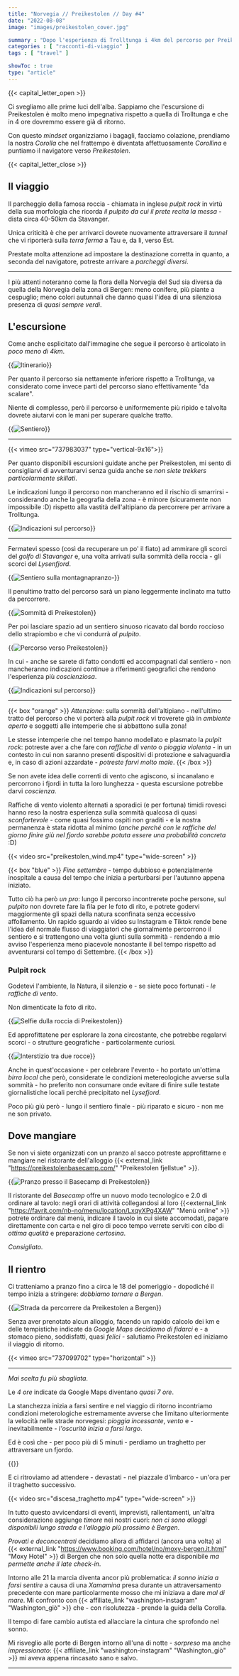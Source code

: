 ```yaml
---
title: "Norvegia // Preikestolen // Day #4"
date: "2022-08-08"
image: "images/preikestolen_cover.jpg"

summary : "Dopo l'esperienza di Trolltunga i 4km del percorso per Preikestolen ci paiono davvero una bazzecola. Molto meno impegnativa rispetto agli 11km di Trolltunga, avrete comunque a che fare con un percorso molto più ripido."
categories : [ "racconti-di-viaggio" ]
tags : [ "travel" ]

showToc : true
type: "article"
---
```


{{< capital_letter_open >}}

Ci svegliamo alle prime luci dell'alba. Sappiamo che l'escursione di Preikestolen è molto meno impegnativa rispetto a quella di Trolltunga e che in 4 ore dovremmo essere già di ritorno.

Con questo _mindset_ organizziamo i bagagli, facciamo colazione, prendiamo la nostra _Corolla_ che nel frattempo è diventata affettuosamente _Corollina_ e puntiamo il navigatore verso *Preikestolen*.

{{< capital_letter_close >}}


## Il viaggio

Il parcheggio della famosa roccia - chiamata in inglese _pulpit rock_ in virtù della sua morfologia che ricorda _il pulpito da cui il prete recita la messa_ - dista circa 40-50km da Stavanger.

Unica criticità è che per arrivarci dovrete nuovamente attraversare il _tunnel_ che vi riporterà sulla _terra ferma_ a Tau e, da lì, verso Est.

Prestate molta attenzione ad impostare la destinazione corretta in quanto, a seconda del navigatore, potreste arrivare a _parcheggi diversi_.

* * *

I più attenti noteranno come la flora della Norvegia del Sud sia diversa da quella della Norvegia della zona di Bergen: meno conifere, più piante a cespuglio; meno colori autunnali che danno quasi l'idea di una silenziosa presenza di _quasi sempre verdi_.



## L'escursione

Come anche esplicitato dall'immagine che segue il percorso è articolato in *poco meno di 4km*.

{{<image src="preikestolen_itinerario.jpg" alt="Itinerario" >}}

Per quanto il percorso sia nettamente inferiore rispetto a Trolltunga, va considerato come invece parti del percorso siano effettivamente "da scalare".

Niente di complesso, però il percorso è uniformemente più ripido e talvolta dovrete aiutarvi con le mani per superare qualche tratto.

{{<image src="preikestolen_inizio_percorso.jpg" alt="Sentiero" >}}

* * *

{{< vimeo src="737983037" type="vertical-9x16">}}

Per quanto disponibili escursioni guidate anche per Preikestolen, mi sento di consigliarvi di avventurarvi senza guida anche se *non siete trekkers particolarmente skillati*.

Le indicazioni lungo il percorso non mancheranno ed il rischio di smarrirsi - considerando anche la geografia della zona - è minore (sicuramente non impossibile :D) rispetto alla vastità dell'altipiano da percorrere per arrivare a Trolltunga.

{{<image src="preikestolen_indicazioni.jpg" alt="Indicazioni sul percorso" >}}

* * *

Fermatevi spesso (così da recuperare un po' il fiato) ad ammirare gli scorci del *golfo di Stavanger* e, una volta arrivati sulla sommità della roccia - gli scorci del *Lysenfjord*.

{{<image src="preikestolen_way_to.jpg" alt="Sentiero sulla montagnapranzo-" caption="Sentiero verso Preikestolen" type="wide-screen" >}}

Il penultimo tratto del percorso sarà un piano leggermente inclinato ma tutto da percorrere.

{{<image src="preikestolen_sommita.jpg" alt="Sommità di Preikestolen" caption="" type="wide-screen" >}}

Per poi lasciare spazio ad un sentiero sinuoso ricavato dal bordo roccioso dello strapiombo e che vi condurrà _al pulpito_.

{{<image src="preikestolen_sommita_percorso.jpg" alt="Percorso verso Preikestolen" >}}

In cui - anche se sarete di fatto condotti ed accompagnati dal sentiero - non mancheranno indicazioni continue a riferimenti geografici che rendono l'esperienza più _coscienziosa_.

{{<image src="sommita_indicazioni.jpg" alt="Indicazioni sul percorso" >}}

* * *

{{< box "orange" >}}
*Attenzione*: sulla sommità dell'altipiano - nell'ultimo tratto del percorso che vi porterà alla _pulpit rock_ vi troverete già in *ambiente aperto* e soggetti alle intemperie che si abbattono sulla zona!

Le stesse intemperie che nel tempo hanno modellato e plasmato la _pulpit rock_: potreste aver a che fare con *raffiche di vento* o *pioggia violenta* - in un contesto in cui non saranno presenti dispositivi di protezione e salvaguardia e, in caso di azioni azzardate - *potreste farvi molto male*.
{{< /box >}}

Se non avete idea delle correnti di vento che agiscono, si incanalano e percorrono i fjordi in tutta la loro lunghezza - questa escursione potrebbe darvi *coscienza*.

Raffiche di vento violento alternati a sporadici (e per fortuna) timidi rovesci hanno reso la nostra esperienza sulla sommità qualcosa di quasi _sconfortevole_ - come quasi fossimo ospiti non graditi - e la nostra permanenza è stata ridotta al minimo (*anche perché con le raffiche del giorno finire giù nel fjordo sarebbe potuta essere una probabilità concreta* :D)

{{< video src="preikestolen_wind.mp4" type="wide-screen" >}}

{{< box "blue" >}}
*Fine settembre* - tempo dubbioso e potenzialmente inospitale a causa del tempo che inizia a perturbarsi per l'autunno appena iniziato.

Tutto ciò ha però *un pro*: lungo il percorso incontrerete poche persone, sul _pulpito_ non dovrete fare la fila per le foto di rito, e potrete godervi maggiormente gli spazi della natura sconfinata senza eccessivo affollamento.
Un rapido sguardo ai video su Instagram e Tiktok rende bene l'idea del normale flusso di viaggiatori che giornalmente percorrono il sentiero e si trattengono una volta giunti sulla sommità - rendendo a mio avviso l'esperienza meno piacevole nonostante il bel tempo rispetto ad avventurarsi col tempo di Settembre.
{{< /box >}}

### Pulpit rock

Godetevi l'ambiente, la Natura, il silenzio e - se siete poco fortunati - *le raffiche di vento*.

Non dimenticate la foto di rito.

{{<image src="pulpit_rock_selfie.jpg" alt="Selfie dulla roccia di Preikestolen" caption="Selfie sulla Pulpit Rock" >}}

Ed approfittatene per esplorare la zona circostante, che potrebbe regalarvi scorci - o strutture geografiche - particolarmente curiosi.

{{<image src="interstizio_due_rocce.jpg" alt="Interstizio tra due rocce" >}}

Anche in quest'occasione - per celebrare l'evento - ho portato un'ottima _birra local_ che però, considerate le condizioni metereologiche avverse sulla sommità - ho preferito non consumare onde evitare di finire sulle testate giornalistiche locali perché precipitato nel *Lysefjord*.

Poco più giù però - lungo il sentiero finale - più riparato e sicuro - non me ne son privato.

## Dove mangiare

Se non vi siete organizzati con un pranzo al sacco potreste approfittarne e mangiare nel ristorante dell'alloggio {{< external_link "https://preikestolenbasecamp.com/" "Preikestolen fjellstue" >}}.

{{<image src="pranzo-cena-preikestolen.jpg" alt="Pranzo presso il Basecamp di Preikestolen" caption="Pranzo a Preikestolen" >}}

Il ristorante del _Basecamp_ offre un nuovo modo tecnologico e 2.0 di ordinare al tavolo: negli orari di attività collegandosi al loro {{<external_link "https://favrit.com/nb-no/menu/location/LxqyXPg4XAW" "Menù online" >}} potrete ordinare dal menù, indicare il tavolo in cui siete accomodati, pagare direttamente con carta e nel giro di poco tempo verrete serviti con cibo di *ottima qualità* e preparazione *certosina*.

*Consigliato.*

## Il rientro

Ci tratteniamo a pranzo fino a circa le 18 del pomeriggio - dopodiché il tempo inizia a stringere: *dobbiamo tornare a Bergen*.

{{<image src="percorso_to_bergen.jpg" alt="Strada da percorrere da Preikestolen a Bergen" caption="Percorso Preikestolen - bergen" >}}

Senza aver prenotato alcun alloggio, facendo un rapido calcolo dei km e delle tempistiche indicate da _Google Maps_ *decidiamo di fidarci* e - a stomaco pieno, soddisfatti, quasi _felici_ - salutiamo Preikestolen ed iniziamo il viaggio di ritorno.

{{< vimeo src="737099702" type="horizontal" >}}

* * *

*Mai scelta fu più sbagliata*.

Le _4 ore_ indicate da Google Maps diventano *quasi 7 ore*.

La stanchezza inizia a farsi sentire e nel viaggio di ritorno incontriamo condizioni meterologiche estremamente avverse che limitano ulteriormente la velocità nelle strade norvegesi: *pioggia incessante*, *vento* e - inevitabilmente - *l'oscurità inizia a farsi largo*.

Ed è così che - per poco più di 5 minuti - perdiamo un traghetto per attraversare un fjordo.

{{<image src="waiting_missed_boat.jpg" alt="" caption="" type="wide-screen" >}}

E ci ritroviamo ad attendere - devastati - nel piazzale d'imbarco - un'ora per il traghetto successivo.

{{< video src="discesa_traghetto.mp4" type="wide-screen" >}}

In tutto questo avvicendarsi di eventi, imprevisti, rallentamenti, un'altra considerazione aggiunge _timore_ nei nostri cuori: *non ci sono alloggi disponibili lungo strada e l'alloggio più prossimo è Bergen*.

*Provati e deconcentrati* decidiamo allora di affidarci (ancora una volta) al {{< external_link "https://www.booking.com/hotel/no/moxy-bergen.it.html" "Moxy Hotel" >}} di Bergen che non solo quella notte era disponibile *ma permette anche il late check-in*.

Intorno alle 21 la marcia diventa ancor più problematica: *il sonno inizia a farsi sentire* a causa di una *Xamamina* presa durante un attraversamento precedente con mare particolarmente mosso che mi iniziava a dare _mal di mare_.
Mi confronto con {{< affiliate_link "washington-instagram" "Washington_giò" >}} che - con risolutezza - prende la guida della Corolla.

Il tempo di fare cambio autista ed allacciare la cintura che sprofondo nel sonno.

Mi risveglio alle porte di Bergen intorno all'una di notte - *sorpreso* ma anche _impressionato_: {{< affiliate_link "washington-instagram" "Washington_giò" >}} mi aveva appena rincasato sano e salvo.

* * *




